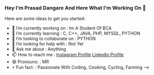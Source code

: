 ### Hey I'm Prasad Dangare And Here What I'm Working On 👋



Here are some ideas to get you started:

- 🔭 I’m currently working on : Im A Student Of BCA 
- 🌱 I’m currently learning : C, C++, JAVA, PHP, MYSQL, PYTHON
- 👯 I’m looking to collaborate on : PYTHON
- 🤔 I’m looking for help with : Not Yet
- 💬 Ask me about : Anything 
- 📫 How to reach me : [Instagram Profile](https://instagram.com/prasad_dangare_official) 
                       [Linkedin Profile](www.linkedin.com/in/prasad-dangare-0903/)
- 😄 Pronouns: : MR
- ⚡ Fun fact: : Passionate With Coding, Cooking, Cycling, Farming
-->
